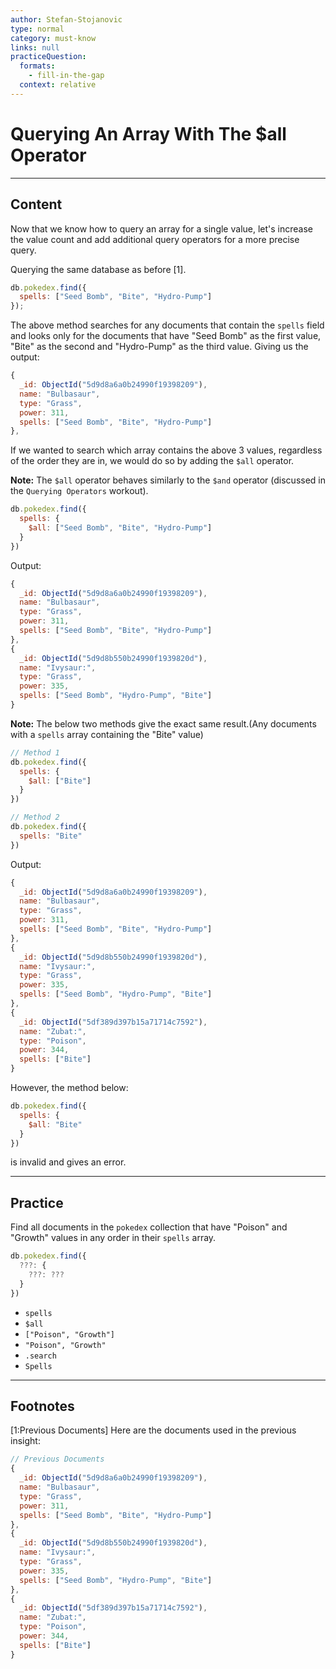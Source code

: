 ```yaml
---
author: Stefan-Stojanovic
type: normal
category: must-know
links: null
practiceQuestion:
  formats:
    - fill-in-the-gap
  context: relative
---
```


# Querying An Array With The $all Operator


---

## Content

Now that we know how to query an array for a single value, let's increase the value count and add additional query operators for a more precise query.

Querying the same database as before [1].

```js
db.pokedex.find({
  spells: ["Seed Bomb", "Bite", "Hydro-Pump"]
});
```

The above method searches for any documents that contain the `spells` field and looks only for the documents that have "Seed Bomb" as the first value, "Bite" as the second and "Hydro-Pump" as the third value. Giving us the output:

```javascript
{
  _id: ObjectId("5d9d8a6a0b24990f19398209"),
  name: "Bulbasaur",
  type: "Grass",
  power: 311,
  spells: ["Seed Bomb", "Bite", "Hydro-Pump"]
},
```

If we wanted to search which array contains the above 3 values, regardless of the order they are in, we would do so by adding the `$all` operator. 

**Note:** The `$all` operator behaves similarly to the `$and` operator (discussed in the `Querying Operators` workout).

```javascript
db.pokedex.find({
  spells: {
    $all: ["Seed Bomb", "Bite", "Hydro-Pump"]
  }
})
```

Output:

```javascript
{
  _id: ObjectId("5d9d8a6a0b24990f19398209"),
  name: "Bulbasaur",
  type: "Grass",
  power: 311,
  spells: ["Seed Bomb", "Bite", "Hydro-Pump"]
},
{
  _id: ObjectId("5d9d8b550b24990f1939820d"),
  name: "Ivysaur:",
  type: "Grass",
  power: 335,
  spells: ["Seed Bomb", "Hydro-Pump", "Bite"]
}
```

**Note:** The below two methods give the exact same result.(Any documents with a `spells` array containing the "Bite" value)

```javascript
// Method 1
db.pokedex.find({
  spells: {
    $all: ["Bite"]
  }
})

// Method 2
db.pokedex.find({ 
  spells: "Bite" 
})
```

Output:

```javascript
{
  _id: ObjectId("5d9d8a6a0b24990f19398209"),
  name: "Bulbasaur",
  type: "Grass",
  power: 311,
  spells: ["Seed Bomb", "Bite", "Hydro-Pump"]
},
{
  _id: ObjectId("5d9d8b550b24990f1939820d"),
  name: "Ivysaur:",
  type: "Grass",
  power: 335,
  spells: ["Seed Bomb", "Hydro-Pump", "Bite"]
},
{
  _id: ObjectId("5df389d397b15a71714c7592"),
  name: "Zubat:",
  type: "Poison",
  power: 344,
  spells: ["Bite"]
}
```

However, the method below:

```javascript
db.pokedex.find({
  spells: {
    $all: "Bite"
  }
})
```

is invalid and gives an error.


---

## Practice

Find all documents in the `pokedex` collection that have "Poison" and "Growth" values in any order in their `spells` array.

```javascript
db.pokedex.find({
  ???: {
    ???: ???
  }
})
```

- `spells`
- `$all`
- `["Poison", "Growth"]`
- `"Poison", "Growth"`
- `.search`
- `Spells`


---

## Footnotes

[1:Previous Documents]
Here are the documents used in the previous insight:

```javascript
// Previous Documents
{
  _id: ObjectId("5d9d8a6a0b24990f19398209"),
  name: "Bulbasaur",
  type: "Grass",
  power: 311,
  spells: ["Seed Bomb", "Bite", "Hydro-Pump"]
},
{
  _id: ObjectId("5d9d8b550b24990f1939820d"),
  name: "Ivysaur:",
  type: "Grass",
  power: 335,
  spells: ["Seed Bomb", "Hydro-Pump", "Bite"]
},
{
  _id: ObjectId("5df389d397b15a71714c7592"),
  name: "Zubat:",
  type: "Poison",
  power: 344,
  spells: ["Bite"]
}
```
